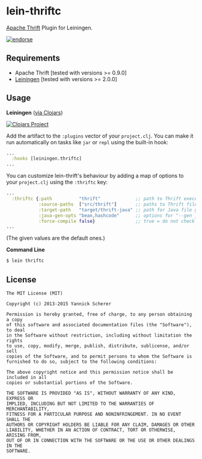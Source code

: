 # lein-thriftc

[Apache Thrift](http://thrift.apache.org/) Plugin for Leiningen.

[![endorse](https://api.coderwall.com/xsc/endorsecount.png)](https://coderwall.com/xsc)

## Requirements

- Apache Thrift [tested with versions >= 0.9.0]
- [Leiningen](https://github.com/technomancy/leiningen) [tested with versions >= 2.0.0]

## Usage

__Leiningen__ ([via Clojars](https://clojars.org/lein-thriftc))

[![Clojars Project](http://clojars.org/lein-thriftc/latest-version.svg)](http://clojars.org/lein-thriftc)

Add the artifact to the `:plugins` vector of your `project.clj`. You can make it run automatically on
tasks like `jar` or `repl` using the built-in hook:

```clojure
...
  :hooks [leiningen.thriftc]
...
```

You can customize lein-thrift's behaviour by adding a map of options to your `project.clj` using the
`:thriftc` key:

```clojure
...
  :thriftc {:path          "thrift"             ;; path to Thrift executable
            :source-paths  ["src/thrift"]       ;; paths to Thrift files
            :target-path   "target/thrift-java" ;; path for Java file generation
            :java-gen-opts "bean,hashcode"      ;; options for "--gen java:<options>"
            :force-compile false}               ;; true = do not check for changes
...
```

(The given values are the default ones.)

__Command Line__

```bash
$ lein thriftc
```

## License

```
The MIT License (MIT)

Copyright (c) 2013-2015 Yannick Scherer

Permission is hereby granted, free of charge, to any person obtaining a copy
of this software and associated documentation files (the "Software"), to deal
in the Software without restriction, including without limitation the rights
to use, copy, modify, merge, publish, distribute, sublicense, and/or sell
copies of the Software, and to permit persons to whom the Software is
furnished to do so, subject to the following conditions:

The above copyright notice and this permission notice shall be included in all
copies or substantial portions of the Software.

THE SOFTWARE IS PROVIDED "AS IS", WITHOUT WARRANTY OF ANY KIND, EXPRESS OR
IMPLIED, INCLUDING BUT NOT LIMITED TO THE WARRANTIES OF MERCHANTABILITY,
FITNESS FOR A PARTICULAR PURPOSE AND NONINFRINGEMENT. IN NO EVENT SHALL THE
AUTHORS OR COPYRIGHT HOLDERS BE LIABLE FOR ANY CLAIM, DAMAGES OR OTHER
LIABILITY, WHETHER IN AN ACTION OF CONTRACT, TORT OR OTHERWISE, ARISING FROM,
OUT OF OR IN CONNECTION WITH THE SOFTWARE OR THE USE OR OTHER DEALINGS IN THE
SOFTWARE.
```
